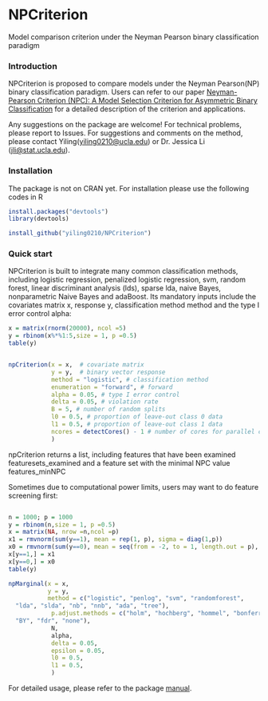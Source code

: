 # NPCriterion
Model comparison criterion under the Neyman Pearson binary classification paradigm


### Introduction

NPCriterion is proposed to compare models under the Neyman Pearson(NP) binary classification paradigm. Users can refer to our paper [Neyman-Pearson Criterion (NPC): A Model Selection Criterion for Asymmetric Binary Classification]() for a detailed description of the criterion and applications.

Any suggestions on the package are welcome! For technical problems, please report to Issues. For suggestions and comments on the method, please contact Yiling([yiling0210@ucla.edu](yiling0210@ucla.edu)) or Dr. Jessica Li ([jli@stat.ucla.edu](jli@stat.ucla.edu)).

### Installation
The package is not on CRAN yet. For installation please use the following codes in R
```R
install.packages("devtools")
library(devtools)

install_github("yiling0210/NPCriterion")
```


### Quick start
NPCriterion is built to integrate many common classification methods, including logistic regression, penalized logistic regression, svm, random forest, linear discriminant analysis (lds), sparse lda, naive Bayes, nonparametric Naive Bayes and adaBoost. 
Its mandatory inputs include the covariates matrix x, response y, classification method method and the type I error control alpha:
```R
x = matrix(rnorm(20000), ncol =5)
y = rbinom(x%*%1:5,size = 1, p =0.5)
table(y)


npCriterion(x = x,  # covariate matrix 
            y = y,  # binary vector response
            method = "logistic", # classification method
            enumeration = "forward", # forward
            alpha = 0.05, # type I error control
            delta = 0.05, # violation rate
            B = 5, # number of random splits
            l0 = 0.5, # proportion of leave-out class 0 data
            l1 = 0.5, # proportion of leave-out class 1 data
            ncores = detectCores() - 1 # number of cores for parallel computing
            )
```

npCriterion returns a list, including features that have been examined featuresets_examined and	a feature set with the minimal NPC value features_minNPC	

Sometimes due to computational power limits, users may want to do feature screening first:
```R

n = 1000; p = 1000
y = rbinom(n,size = 1, p =0.5)
x = matrix(NA, nrow =n,ncol =p)
x1 = rmvnorm(sum(y==1), mean = rep(1, p), sigma = diag(1,p))
x0 = rmvnorm(sum(y==0), mean = seq(from = -2, to = 1, length.out = p), sigma = diag(1,p))
x[y==1,] = x1
x[y==0,] = x0
table(y)

npMarginal(x = x, 
           y = y, 
           method = c("logistic", "penlog", "svm", "randomforest",
  "lda", "slda", "nb", "nnb", "ada", "tree"),
            p.adjust.methods = c("holm", "hochberg", "hommel", "bonferroni", "BH",
  "BY", "fdr", "none"), 
            N, 
            alpha, 
            delta = 0.05, 
            epsilon = 0.05,
            l0 = 0.5, 
            l1 = 0.5,
            )
```
For detailed usage, please refer to the package [manual](man/npmarginal.Rd). 
